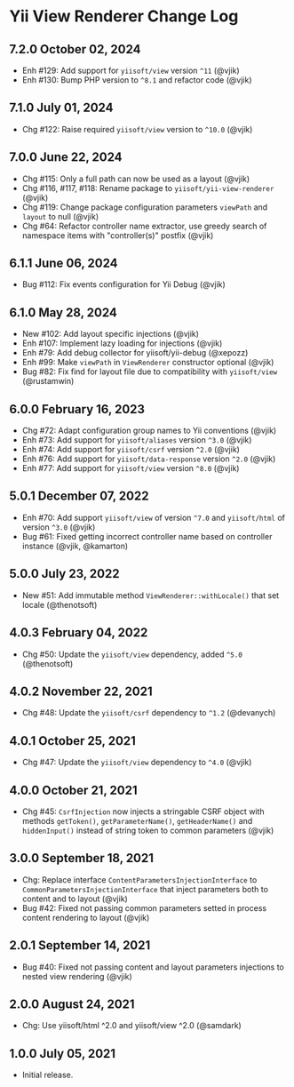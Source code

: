 # Yii View Renderer Change Log

## 7.2.0 October 02, 2024

- Enh #129: Add support for `yiisoft/view` version `^11` (@vjik)
- Enh #130: Bump PHP version to `^8.1` and refactor code (@vjik)

## 7.1.0 July 01, 2024

- Chg #122: Raise required `yiisoft/view` version to `^10.0` (@vjik)

## 7.0.0 June 22, 2024

- Chg #115: Only a full path can now be used as a layout (@vjik)
- Chg #116, #117, #118: Rename package to `yiisoft/yii-view-renderer` (@vjik)
- Chg #119: Change package configuration parameters `viewPath` and `layout` to null (@vjik)
- Chg #64: Refactor controller name extractor, use greedy search of namespace items with "controller(s)" postfix (@vjik)

## 6.1.1 June 06, 2024

- Bug #112: Fix events configuration for Yii Debug (@vjik)

## 6.1.0 May 28, 2024

- New #102: Add layout specific injections (@vjik)
- Enh #107: Implement lazy loading for injections (@vjik)
- Enh #79: Add debug collector for yiisoft/yii-debug (@xepozz)
- Enh #99: Make `viewPath` in `ViewRenderer` constructor optional (@vjik)
- Bug #82: Fix find for layout file due to compatibility with `yiisoft/view` (@rustamwin)

## 6.0.0 February 16, 2023

- Chg #72: Adapt configuration group names to Yii conventions (@vjik)
- Enh #73: Add support for `yiisoft/aliases` version `^3.0` (@vjik)
- Enh #74: Add support for `yiisoft/csrf` version `^2.0` (@vjik)
- Enh #76: Add support for `yiisoft/data-response` version `^2.0` (@vjik)
- Enh #77: Add support for `yiisoft/view` version `^8.0` (@vjik)

## 5.0.1 December 07, 2022

- Enh #70: Add support `yiisoft/view` of version `^7.0` and `yiisoft/html` of version `^3.0` (@vjik)
- Bug #61: Fixed getting incorrect controller name based on controller instance (@vjik, @kamarton)

## 5.0.0 July 23, 2022

- New #51: Add immutable method `ViewRenderer::withLocale()` that set locale (@thenotsoft)

## 4.0.3 February 04, 2022

- Chg #50: Update the `yiisoft/view` dependency, added `^5.0` (@thenotsoft)

## 4.0.2 November 22, 2021

- Chg #48: Update the `yiisoft/csrf` dependency to `^1.2` (@devanych)

## 4.0.1 October 25, 2021

- Chg #47: Update the `yiisoft/view` dependency to `^4.0` (@vjik)

## 4.0.0 October 21, 2021

- Chg #45: `CsrfInjection` now injects a stringable CSRF object with methods `getToken()`,
  `getParameterName()`, `getHeaderName()` and `hiddenInput()` instead of string token to common parameters (@vjik)

## 3.0.0 September 18, 2021

- Chg: Replace interface `ContentParametersInjectionInterface` to `CommonParametersInjectionInterface` that inject
  parameters both to content and to layout (@vjik)
- Bug #42: Fixed not passing common parameters setted in process content rendering to layout (@vjik)

## 2.0.1 September 14, 2021

- Bug #40: Fixed not passing content and layout parameters injections to nested view rendering (@vjik)

## 2.0.0 August 24, 2021

- Chg: Use yiisoft/html ^2.0 and yiisoft/view ^2.0 (@samdark)

## 1.0.0 July 05, 2021

- Initial release.
